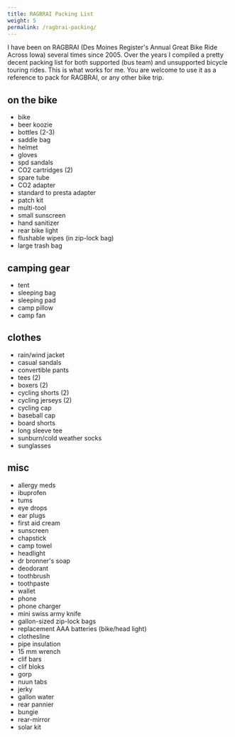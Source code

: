 ```yaml
---
title: RAGBRAI Packing List
weight: 5
permalink: /ragbrai-packing/
---
```

I have been on RAGBRAI (Des Moines Register's Annual Great Bike Ride Across Iowa) several times since 2005. Over the years I compiled a pretty decent packing list for both supported (bus team) and unsupported bicycle touring rides. This is what works for me. You are welcome to use it as a reference to pack for RAGBRAI, or any other bike trip.

on the bike
---
- bike
- beer koozie
- bottles (2-3)
- saddle bag
- helmet
- gloves
- spd sandals
- CO2 cartridges (2)
- spare tube
- CO2 adapter
- standard to presta adapter
- patch kit
- multi-tool
- small sunscreen
- hand sanitizer
- rear bike light
- flushable wipes (in zip-lock bag)
- large trash bag

camping gear
---
- tent
- sleeping bag
- sleeping pad
- camp pillow
- camp fan

clothes
---
- rain/wind jacket
- casual sandals
- convertible pants
- tees (2)
- boxers (2)
- cycling shorts (2)
- cycling jerseys (2)
- cycling cap
- baseball cap
- board shorts
- long sleeve tee
- sunburn/cold weather socks
- sunglasses

misc
---
- allergy meds
- ibuprofen
- tums
- eye drops
- ear plugs
- first aid cream
- sunscreen
- chapstick
- camp towel
- headlight
- dr bronner's soap
- deodorant
- toothbrush
- toothpaste
- wallet
- phone
- phone charger
- mini swiss army knife
- gallon-sized zip-lock bags
- replacement AAA batteries (bike/head light)
- clothesline
- pipe insulation
- 15 mm wrench
- clif bars
- clif bloks
- gorp
- nuun tabs
- jerky
- gallon water
- rear pannier
- bungie
- rear-mirror
- solar kit
